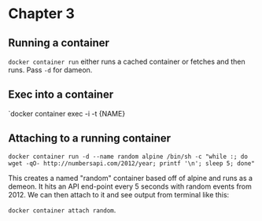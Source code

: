 # Chapter 3

## Running a container
`docker container run` either runs a cached container or fetches and then runs. Pass `-d` for dameon.

## Exec into a container
`docker container exec -i -t {NAME}

## Attaching to a running container

`docker container run -d --name random alpine /bin/sh -c "while :; do wget -qO- http://numbersapi.com/2012/year; printf '\n'; sleep 5; done"`

This creates a named "random" container based off of alpine and runs as a demeon. It hits an API end-point every 5 seconds with random events from 2012. We can then
attach to it and see output from terminal like this:

`docker container attach random`.
